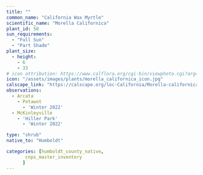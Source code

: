 ```yaml
---
title: ""
common_name: "California Wax Myrtle" 
scientific_name: "Morella Californica"
plant_id: 58
sun_requirements:
  - "Full Sun"
  - "Part Shade"
plant_size:
  - height: 
    - 6
    - 33
# icon attribution: https://www.calflora.org/cgi-bin/viewphoto.cgi?arg=/app/up/mg/209/mg62999-1.jpg 
icon: "/assets/images/plants/morella_californica_icon.jpg" 
calscape_link: "https://calscape.org/loc-California/Morella-californica-(California-Wax-Myrtle)"
observations: 
  - Arcata
    - Potawot
      - 'Winter 2022'
  - McKinleyville
    - 'Hiller Park'
      - 'Winter 2022'

type: "shrub"
native_to: "Humboldt"

categories: [humboldt_county_native,
       cnps_master_inventory
      ]
---
```


